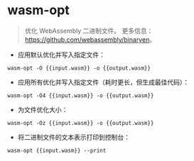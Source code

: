 # wasm-opt

> 优化 WebAssembly 二进制文件。
> 更多信息：<https://github.com/webassembly/binaryen>。

- 应用默认优化并写入指定文件：

`wasm-opt -O {{input.wasm}} -o {{output.wasm}}`

- 应用所有优化并写入指定文件（耗时更长，但生成最佳代码）：

`wasm-opt -O4 {{input.wasm}} -o {{output.wasm}}`

- 为文件优化大小：

`wasm-opt -Oz {{input.wasm}} -o {{output.wasm}}`

- 将二进制文件的文本表示打印到控制台：

`wasm-opt {{input.wasm}} --print`